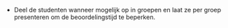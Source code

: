 * Deel de studenten wanneer mogelijk op in groepen en laat ze per groep presenteren om de beoordelingstijd te beperken. 